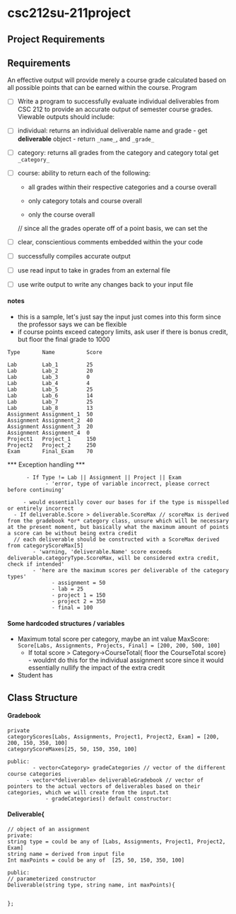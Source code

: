 # csc212su-211project

## Project Requirements


## Requirements
An effective output will provide merely a course grade calculated based on all possible points that can be earned within the course.
Program
- [ ] Write a program to successfully evaluate individual deliverables from CSC 212 to provide an accurate output of semester course grades. Viewable outputs should include:

- [ ] individual: returns an individual deliverable name and grade
      - get **deliverable** object
            - return `_name_`, and `_grade_`

- [ ] category: returns all grades from the category and category total
     get `_category_` 
- [ ] course: ability to return each of the following:
  - all grades within their respective categories and a course overall
      
  - only category totals and course overall
  
  - only the course overall
  
  // since all the grades operate off of a point basis, we can set the 
- [ ] clear, conscientious comments embedded within the your code
- [ ] successfully compiles accurate output
- [ ] use read input to take in grades from an external file
- [ ] use write output to write any changes back to your input file

#### notes
  - this is a sample, let's just say the input just comes into this form since the professor says we can be flexible
  - if course points exceed category limits, ask user if there is bonus credit, but floor the final grade to 1000
  ```
  Type       Name          Score

  Lab        Lab_1         25
  Lab        Lab_2         20 
  Lab        Lab_3         0
  Lab        Lab_4         4
  Lab        Lab_5         25
  Lab        Lab_6         14
  Lab        Lab_7         25
  Lab        Lab_8         13
  Assignment Assignment_1  50
  Assignment Assignment_2  40
  Assignment Assignment_3  20
  Assignment Assignment_4  0
  Project1   Project_1     150
  Project2   Project_2     250
  Exam       Final_Exam    70
```

*** Exception handling ***
```
      - If Type != Lab || Assignment || Project || Exam
            - 'error, type of variable incorrect, please correct before continuing'
```
         - would essentially cover our bases for if the type is misspelled or entirely incorrect
      - If deliverable.Score > deliverable.ScoreMax // scoreMax is derived from the gradebook *or* category class, unsure which will be necessary at the present moment, but basically what the maximum amount of points a score can be without being extra credit
      // each deliverable should be constructed with a ScoreMax derived from categoryScoreMax[5]
            - 'warning, 'deliverable.Name' score exceeds deliverable.categoryType.ScoreMax, will be considered extra credit, check if intended'
            - 'here are the maximum scores per deliverable of the category types'
                  - assignment = 50 
                  - lab = 25
                  - project 1 = 150
                  - project 2 = 350
                  - final = 100

 #### Some hardcoded structures / variables
 - Maximum total score per category, maybe an int value MaxScore: ``` Score[Labs, Assignments, Projects, Final] = [200, 200, 500, 100] ```
      - If total score > Category->CourseTotal{ floor the CourseTotal score}
              - wouldnt do this for the individual assignment score since it would essentially nullify the impact of the extra credit
-  Student has
  
## Class Structure

#### Gradebook
```
private
categoryScores[Labs, Assignments, Project1, Project2, Exam] = [200, 200, 150, 350, 100]
categoryScoreMaxes[25, 50, 150, 350, 100]

public:
        - vector<Category> gradeCategories // vector of the different course categories
      - vector<*deliverable> deliverableGradebook // vector of pointers to the actual vectors of deliverables based on their categories, which we will create from the input.txt
            - gradeCategories() default constructor:
``` 
#### Deliverable{
```
// object of an assignment
private:
string type = could be any of [Labs, Assignments, Project1, Project2, Exam]
string name = derived from input file
Int maxPoints = could be any of  [25, 50, 150, 350, 100]

public: 
// parameterized constructor 
Deliverable(string type, string name, int maxPoints){

 
};

```

